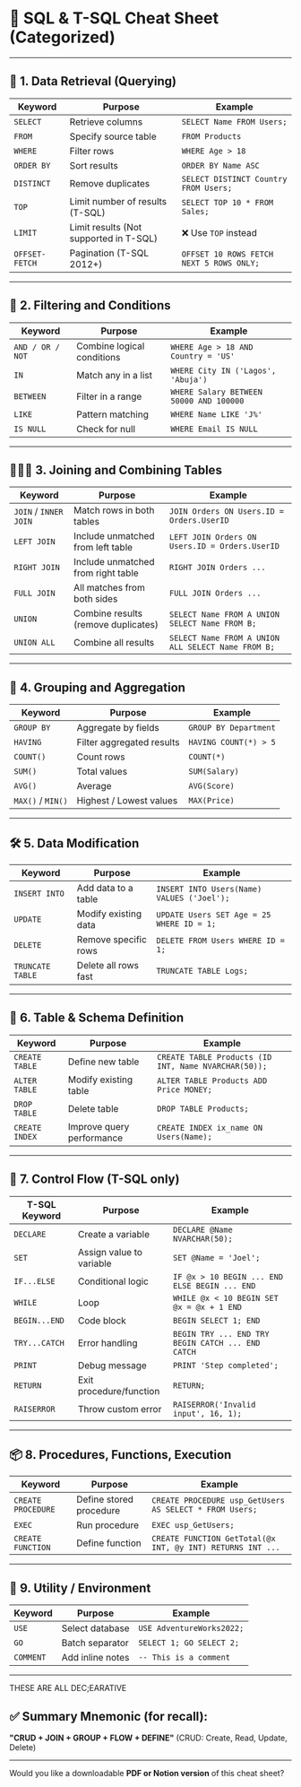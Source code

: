 # 📘 **SQL & T-SQL Cheat Sheet (Categorized)**

---

## 📂 1. **Data Retrieval (Querying)**

| **Keyword**    | **Purpose**                            | **Example**                              |
| -------------- | -------------------------------------- | ---------------------------------------- |
| `SELECT`       | Retrieve columns                       | `SELECT Name FROM Users;`                |
| `FROM`         | Specify source table                   | `FROM Products`                          |
| `WHERE`        | Filter rows                            | `WHERE Age > 18`                         |
| `ORDER BY`     | Sort results                           | `ORDER BY Name ASC`                      |
| `DISTINCT`     | Remove duplicates                      | `SELECT DISTINCT Country FROM Users;`    |
| `TOP`          | Limit number of results (T-SQL)        | `SELECT TOP 10 * FROM Sales;`            |
| `LIMIT`        | Limit results (Not supported in T-SQL) | ❌ Use `TOP` instead                     |
| `OFFSET-FETCH` | Pagination (T-SQL 2012+)               | `OFFSET 10 ROWS FETCH NEXT 5 ROWS ONLY;` |

---

## 🧮 2. **Filtering and Conditions**

| **Keyword**      | **Purpose**                | **Example**                             |
| ---------------- | -------------------------- | --------------------------------------- |
| `AND / OR / NOT` | Combine logical conditions | `WHERE Age > 18 AND Country = 'US'`     |
| `IN`             | Match any in a list        | `WHERE City IN ('Lagos', 'Abuja')`      |
| `BETWEEN`        | Filter in a range          | `WHERE Salary BETWEEN 50000 AND 100000` |
| `LIKE`           | Pattern matching           | `WHERE Name LIKE 'J%'`                  |
| `IS NULL`        | Check for null             | `WHERE Email IS NULL`                   |

---

## 🧑‍🤝‍🧑 3. **Joining and Combining Tables**

| **Keyword**           | **Purpose**                         | **Example**                                        |
| --------------------- | ----------------------------------- | -------------------------------------------------- |
| `JOIN` / `INNER JOIN` | Match rows in both tables           | `JOIN Orders ON Users.ID = Orders.UserID`          |
| `LEFT JOIN`           | Include unmatched from left table   | `LEFT JOIN Orders ON Users.ID = Orders.UserID`     |
| `RIGHT JOIN`          | Include unmatched from right table  | `RIGHT JOIN Orders ...`                            |
| `FULL JOIN`           | All matches from both sides         | `FULL JOIN Orders ...`                             |
| `UNION`               | Combine results (remove duplicates) | `SELECT Name FROM A UNION SELECT Name FROM B;`     |
| `UNION ALL`           | Combine all results                 | `SELECT Name FROM A UNION ALL SELECT Name FROM B;` |

---

## 🔢 4. **Grouping and Aggregation**

| **Keyword**       | **Purpose**               | **Example**           |
| ----------------- | ------------------------- | --------------------- |
| `GROUP BY`        | Aggregate by fields       | `GROUP BY Department` |
| `HAVING`          | Filter aggregated results | `HAVING COUNT(*) > 5` |
| `COUNT()`         | Count rows                | `COUNT(*)`            |
| `SUM()`           | Total values              | `SUM(Salary)`         |
| `AVG()`           | Average                   | `AVG(Score)`          |
| `MAX()` / `MIN()` | Highest / Lowest values   | `MAX(Price)`          |

---

## 🛠 5. **Data Modification**

| **Keyword**      | **Purpose**          | **Example**                                |
| ---------------- | -------------------- | ------------------------------------------ |
| `INSERT INTO`    | Add data to a table  | `INSERT INTO Users(Name) VALUES ('Joel');` |
| `UPDATE`         | Modify existing data | `UPDATE Users SET Age = 25 WHERE ID = 1;`  |
| `DELETE`         | Remove specific rows | `DELETE FROM Users WHERE ID = 1;`          |
| `TRUNCATE TABLE` | Delete all rows fast | `TRUNCATE TABLE Logs;`                     |

---

## 🧱 6. **Table & Schema Definition**

| **Keyword**    | **Purpose**               | **Example**                                          |
| -------------- | ------------------------- | ---------------------------------------------------- |
| `CREATE TABLE` | Define new table          | `CREATE TABLE Products (ID INT, Name NVARCHAR(50));` |
| `ALTER TABLE`  | Modify existing table     | `ALTER TABLE Products ADD Price MONEY;`              |
| `DROP TABLE`   | Delete table              | `DROP TABLE Products;`                               |
| `CREATE INDEX` | Improve query performance | `CREATE INDEX ix_name ON Users(Name);`               |

---

## 🧠 7. **Control Flow (T-SQL only)**

| **T-SQL Keyword** | **Purpose**              | **Example**                                       |
| ----------------- | ------------------------ | ------------------------------------------------- |
| `DECLARE`         | Create a variable        | `DECLARE @Name NVARCHAR(50);`                     |
| `SET`             | Assign value to variable | `SET @Name = 'Joel';`                             |
| `IF...ELSE`       | Conditional logic        | `IF @x > 10 BEGIN ... END ELSE BEGIN ... END`     |
| `WHILE`           | Loop                     | `WHILE @x < 10 BEGIN SET @x = @x + 1 END`         |
| `BEGIN...END`     | Code block               | `BEGIN SELECT 1; END`                             |
| `TRY...CATCH`     | Error handling           | `BEGIN TRY ... END TRY BEGIN CATCH ... END CATCH` |
| `PRINT`           | Debug message            | `PRINT 'Step completed';`                         |
| `RETURN`          | Exit procedure/function  | `RETURN;`                                         |
| `RAISERROR`       | Throw custom error       | `RAISERROR('Invalid input', 16, 1);`              |

---

## 📦 8. **Procedures, Functions, Execution**

| **Keyword**        | **Purpose**             | **Example**                                                |
| ------------------ | ----------------------- | ---------------------------------------------------------- |
| `CREATE PROCEDURE` | Define stored procedure | `CREATE PROCEDURE usp_GetUsers AS SELECT * FROM Users;`    |
| `EXEC`             | Run procedure           | `EXEC usp_GetUsers;`                                       |
| `CREATE FUNCTION`  | Define function         | `CREATE FUNCTION GetTotal(@x INT, @y INT) RETURNS INT ...` |

---

## 🔁 9. **Utility / Environment**

| **Keyword** | **Purpose**      | **Example**               |
| ----------- | ---------------- | ------------------------- |
| `USE`       | Select database  | `USE AdventureWorks2022;` |
| `GO`        | Batch separator  | `SELECT 1; GO SELECT 2;`  |
| `COMMENT`   | Add inline notes | `-- This is a comment`    |

---

THESE ARE ALL DEC;EARATIVE

## ✅ Summary Mnemonic (for recall):

**"CRUD + JOIN + GROUP + FLOW + DEFINE"**
(CRUD: Create, Read, Update, Delete)

---

Would you like a downloadable **PDF or Notion version** of this cheat sheet?
